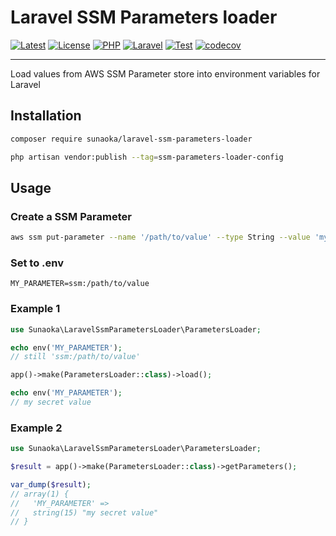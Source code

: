 # Laravel SSM Parameters loader

[![Latest](https://poser.pugx.org/sunaoka/laravel-ssm-parameters-loader/v)](https://packagist.org/packages/sunaoka/laravel-ssm-parameters-loader)
[![License](https://poser.pugx.org/sunaoka/laravel-ssm-parameters-loader/license)](https://packagist.org/packages/sunaoka/laravel-ssm-parameters-loader)
[![PHP](https://img.shields.io/packagist/php-v/sunaoka/laravel-ssm-parameters-loader)](composer.json)
[![Laravel](https://img.shields.io/badge/laravel-9.x%20%7C%2010.x-red)](https://laravel.com/)
[![Test](https://github.com/sunaoka/laravel-ssm-parameters-loader/actions/workflows/test.yml/badge.svg)](https://github.com/sunaoka/laravel-ssm-parameters-loader/actions/workflows/test.yml)
[![codecov](https://codecov.io/gh/sunaoka/laravel-ssm-parameters-loader/branch/main/graph/badge.svg?token=PK3P6j6Jrz)](https://codecov.io/gh/sunaoka/laravel-ssm-parameters-loader)

----

Load values from AWS SSM Parameter store into environment variables for Laravel

## Installation

```bash
composer require sunaoka/laravel-ssm-parameters-loader
```

```bash
php artisan vendor:publish --tag=ssm-parameters-loader-config
```

## Usage

### Create a SSM Parameter

```bash
aws ssm put-parameter --name '/path/to/value' --type String --value 'my secret value'
```

### Set to .env

```dotenv
MY_PARAMETER=ssm:/path/to/value
```

### Example 1

```php
use Sunaoka\LaravelSsmParametersLoader\ParametersLoader;

echo env('MY_PARAMETER');
// still 'ssm:/path/to/value'

app()->make(ParametersLoader::class)->load();

echo env('MY_PARAMETER');
// my secret value
```

### Example 2

```php
use Sunaoka\LaravelSsmParametersLoader\ParametersLoader;

$result = app()->make(ParametersLoader::class)->getParameters();

var_dump($result);
// array(1) {
//   'MY_PARAMETER' =>
//   string(15) "my secret value"
// }
```
